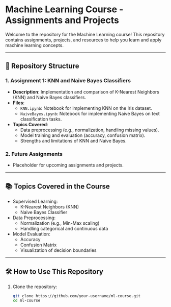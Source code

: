 # Machine Learning Course - Assignments and Projects

Welcome to the repository for the Machine Learning course! This repository contains assignments, projects, and resources to help you learn and apply machine learning concepts.

---

## 📂 Repository Structure

### 1. **Assignment 1: KNN and Naive Bayes Classifiers**
   - **Description**: Implementation and comparison of K-Nearest Neighbors (KNN) and Naive Bayes classifiers.
   - **Files**:
     - `KNN.ipynb`: Notebook for implementing KNN on the Iris dataset.
     - `NaiveBayes.ipynb`: Notebook for implementing Naive Bayes on text classification tasks.
   - **Topics Covered**:
     - Data preprocessing (e.g., normalization, handling missing values).
     - Model training and evaluation (accuracy, confusion matrix).
     - Strengths and limitations of KNN and Naive Bayes.

### 2. **Future Assignments**
   - Placeholder for upcoming assignments and projects.

---

## 📚 Topics Covered in the Course
- Supervised Learning:
  - K-Nearest Neighbors (KNN)
  - Naive Bayes Classifier
- Data Preprocessing:
  - Normalization (e.g., Min-Max scaling)
  - Handling categorical and continuous data
- Model Evaluation:
  - Accuracy
  - Confusion Matrix
  - Visualization of decision boundaries

---

## 🛠️ How to Use This Repository
1. Clone the repository:
   ```bash
   git clone https://github.com/your-username/ml-course.git
   cd ml-course
